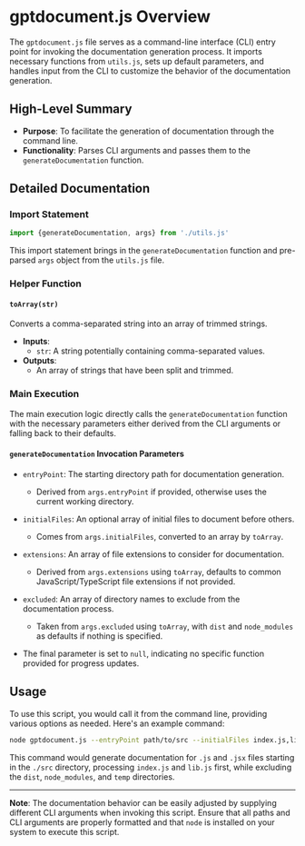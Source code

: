# gptdocument.js Overview

The `gptdocument.js` file serves as a command-line interface (CLI) entry point for invoking the documentation generation process. It imports necessary functions from `utils.js`, sets up default parameters, and handles input from the CLI to customize the behavior of the documentation generation.

## High-Level Summary

- **Purpose**: To facilitate the generation of documentation through the command line.
- **Functionality**: Parses CLI arguments and passes them to the `generateDocumentation` function.

## Detailed Documentation

### Import Statement

```js
import {generateDocumentation, args} from './utils.js'
```
This import statement brings in the `generateDocumentation` function and pre-parsed `args` object from the `utils.js` file.

### Helper Function

#### `toArray(str)`
Converts a comma-separated string into an array of trimmed strings.
- **Inputs**:
  - `str`: A string potentially containing comma-separated values.
- **Outputs**: 
  - An array of strings that have been split and trimmed.

### Main Execution

The main execution logic directly calls the `generateDocumentation` function with the necessary parameters either derived from the CLI arguments or falling back to their defaults.

#### `generateDocumentation` Invocation Parameters

- `entryPoint`: The starting directory path for documentation generation.
  - Derived from `args.entryPoint` if provided, otherwise uses the current working directory.
  
- `initialFiles`: An optional array of initial files to document before others.
  - Comes from `args.initialFiles`, converted to an array by `toArray`.
  
- `extensions`: An array of file extensions to consider for documentation.
  - Derived from `args.extensions` using `toArray`, defaults to common JavaScript/TypeScript file extensions if not provided.
  
- `excluded`: An array of directory names to exclude from the documentation process.
  - Taken from `args.excluded` using `toArray`, with `dist` and `node_modules` as defaults if nothing is specified.
  
- The final parameter is set to `null`, indicating no specific function provided for progress updates.

## Usage

To use this script, you would call it from the command line, providing various options as needed. Here's an example command:

```sh
node gptdocument.js --entryPoint path/to/src --initialFiles index.js,lib.js --extensions .js,.jsx --excluded dist,node_modules,temp
```

This command would generate documentation for `.js` and `.jsx` files starting in the `./src` directory, processing `index.js` and `lib.js` first, while excluding the `dist`, `node_modules`, and `temp` directories.

---

**Note**: The documentation behavior can be easily adjusted by supplying different CLI arguments when invoking this script. Ensure that all paths and CLI arguments are properly formatted and that `node` is installed on your system to execute this script.